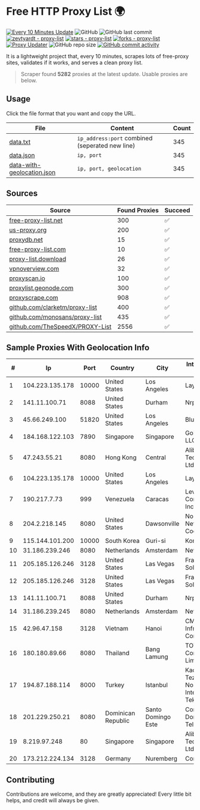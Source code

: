 
# Free HTTP Proxy List 🌍

[![Every 10 Minutes Update](https://github.com/mertguvencli/http-proxy-list/actions/workflows/main.yml/badge.svg?branch=main)](https://github.com/mertguvencli/http-proxy-list/actions/workflows/main.yml)
![GitHub](https://img.shields.io/github/license/mertguvencli/http-proxy-list)
![GitHub last commit](https://img.shields.io/github/last-commit/mertguvencli/http-proxy-list)
[![zevtyardt - proxy-list](https://img.shields.io/static/v1?label=zevtyardt&message=proxy-list&color=blue&logo=github)](https://github.com/zevtyardt/proxy-list "Go to GitHub repo")
[![stars - proxy-list](https://img.shields.io/github/stars/zevtyardt/proxy-list?style=social)](https://github.com/zevtyardt/proxy-list)
[![forks - proxy-list](https://img.shields.io/github/forks/zevtyardt/proxy-list?style=social)](https://github.com/zevtyardt/proxy-list)
[![Proxy Updater](https://github.com/zevtyardt/proxy-list/workflows/Proxy%20Updater/badge.svg)](https://github.com/zevtyardt/proxy-list/actions?query=workflow:"Proxy+Updater")
![GitHub repo size](https://img.shields.io/github/repo-size/zevtyardt/proxy-list)
[![GitHub commit activity](https://img.shields.io/github/commit-activity/m/zevtyardt/proxy-list?logo=commits)](https://github.com/zevtyardt/proxy-list/commits/main)

It is a lightweight project that, every 10 minutes, scrapes lots of free-proxy sites, validates if it works, and serves a clean proxy list.

> Scraper found **5282** proxies at the latest update. Usable proxies are below.

## Usage

Click the file format that you want and copy the URL.

|File|Content|Count|
|----|-------|-----|
|[data.txt](https://raw.githubusercontent.com/mertguvencli/http-proxy-list/main/proxy-list/data.txt)|`ip_address:port` combined (seperated new line)|345|
|[data.json](https://raw.githubusercontent.com/mertguvencli/http-proxy-list/main/proxy-list/data.json)|`ip, port`|345|
|[data-with-geolocation.json](https://raw.githubusercontent.com/mertguvencli/http-proxy-list/main/proxy-list/data-with-geolocation.json)|`ip, port, geolocation`|345|

## Sources

|Source|Found Proxies|Succeed|
|------|-------------|-------|
|[free-proxy-list.net](https://free-proxy-list.net)|300|✅|
|[us-proxy.org](https://www.us-proxy.org)|200|✅|
|[proxydb.net](http://proxydb.net)|15|✅|
|[free-proxy-list.com](https://free-proxy-list.com/?page=&port=&type%5B%5D=http&type%5B%5D=https&up_time=0&search=Search)|10|✅|
|[proxy-list.download](https://www.proxy-list.download/HTTP)|26|✅|
|[vpnoverview.com](https://vpnoverview.com/privacy/anonymous-browsing/free-proxy-servers)|32|✅|
|[proxyscan.io](https://www.proxyscan.io)|100|✅|
|[proxylist.geonode.com](https://proxylist.geonode.com/api/proxy-list?limit=300&page=1&sort_by=lastChecked&sort_type=desc&protocols=http,https)|300|✅|
|[proxyscrape.com](https://api.proxyscrape.com/v2/?request=displayproxies&protocol=http&timeout=10000&country=all&ssl=all&anonymity=all)|908|✅|
|[github.com/clarketm/proxy-list](https://raw.githubusercontent.com/clarketm/proxy-list/master/proxy-list-raw.txt)|400|✅|
|[github.com/monosans/proxy-list](https://raw.githubusercontent.com/monosans/proxy-list/main/proxies/http.txt)|435|✅|
|[github.com/TheSpeedX/PROXY-List](https://raw.githubusercontent.com/TheSpeedX/PROXY-List/master/http.txt)|2556|✅|


## Sample Proxies With Geolocation Info

|#|Ip|Port|Country|City|Internet Service Provider|
|-|--|----|-------|----|-------------------------|
|1|104.223.135.178|10000|United States|Los Angeles|LayerHost|
|2|141.11.100.71|8088|United States|Durham|Nrp Network LLC|
|3|45.66.249.100|51820|United States|Los Angeles|BlueVPS OU|
|4|184.168.122.103|7890|Singapore|Singapore|GoDaddy.com, LLC|
|5|47.243.55.21|8080|Hong Kong|Central|Alibaba (US) Technology Co., Ltd.|
|6|104.223.135.178|10000|United States|Los Angeles|LayerHost|
|7|190.217.7.73|999|Venezuela|Caracas|Level 3 Communications, Inc.|
|8|204.2.218.145|8080|United States|Dawsonville|North Georgia Network Cooperative, Inc.|
|9|115.144.101.200|10000|South Korea|Guri-si|Korea Telecom|
|10|31.186.239.246|8080|Netherlands|Amsterdam|NetSkope Inc|
|11|205.185.126.246|3128|United States|Las Vegas|FranTech Solutions|
|12|205.185.126.246|3128|United States|Las Vegas|FranTech Solutions|
|13|141.11.100.71|8088|United States|Durham|Nrp Network LLC|
|14|31.186.239.245|8080|Netherlands|Amsterdam|NetSkope Inc|
|15|42.96.47.158|3128|Vietnam|Hanoi|CMC Telecom Infrastructure Company|
|16|180.180.89.66|8080|Thailand|Bang Lamung|TOT Public Company Limited|
|17|194.87.188.114|8000|Turkey|Istanbul|Kadir Huseyin Tezcan Nosspeed Internet Teknolojileri|
|18|201.229.250.21|8080|Dominican Republic|Santo Domingo Este|Compañía Dominicana de Teléfonos S. A.|
|19|8.219.97.248|80|Singapore|Singapore|Alibaba (US) Technology Co., Ltd.|
|20|173.212.224.134|3128|Germany|Nuremberg|Contabo GmbH|



## Contributing

Contributions are welcome, and they are greatly appreciated! Every
little bit helps, and credit will always be given.

